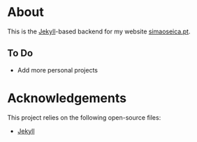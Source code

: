 # About
This is the [Jekyll](http://jekyllrb.com)-based backend for my website [simaoseica.pt](http://www.simaoseica.com). 


## To Do
* Add more personal projects

# Acknowledgements
This project relies on the following open-source files:
* [Jekyll](http://jekyllrb.com)
